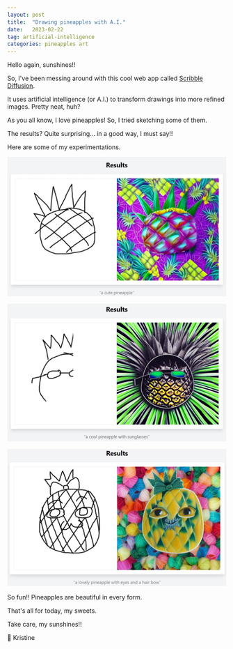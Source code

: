 ```yaml
---
layout: post
title:  "Drawing pineapples with A.I."
date:   2023-02-22
tag: artificial-intelligence
categories: pineapples art
---
```

Hello again, sunshines!!

So, I've been messing around with this cool web app called [Scribble Diffusion](https://scribblediffusion.com/).

It uses artificial intelligence (or A.I.) to transform drawings into more refined images. Pretty neat, huh?

As you all know, I love pineapples! So, I tried sketching some of them.

The results? Quite surprising... in a good way, I must say!!

Here are some of my experimentations.

![A cute pineapple](/assets/a-cute-pineapple-results.jpeg)

![A cool pineapple](/assets/a-cool-pineapple-results.png)

![A lovely pineapple](/assets/a-lovely-pineapple-results.png)

So fun!! Pineapples are beautiful in every form.

That's all for today, my sweets.

Take care, my sunshines!!

&#128155; Kristine
